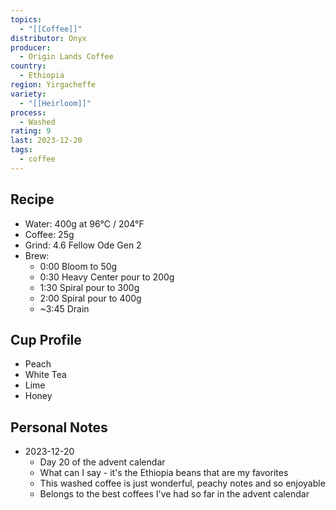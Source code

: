 ```yaml
---
topics:
  - "[[Coffee]]"
distributor: Onyx
producer:
  - Origin Lands Coffee
country:
  - Ethiopia
region: Yirgacheffe
variety:
  - "[[Heirloom]]"
process:
  - Washed
rating: 9
last: 2023-12-20
tags:
  - coffee
---
```

## Recipe

- Water: 400g at 96°C / 204°F
- Coffee: 25g
- Grind: 4.6 Fellow Ode Gen 2
- Brew:
	- 0:00 Bloom to 50g
	- 0:30 Heavy Center pour to 200g
	- 1:30 Spiral pour to 300g
	- 2:00 Spiral pour to 400g
	- ~3:45 Drain

## Cup Profile

- Peach
- White Tea
- Lime
- Honey

## Personal Notes

- 2023-12-20
	- Day 20 of the advent calendar
	- What can I say - it's the Ethiopia beans that are my favorites
	- This washed coffee is just wonderful, peachy notes and so enjoyable
	- Belongs to the best coffees I've had so far in the advent calendar